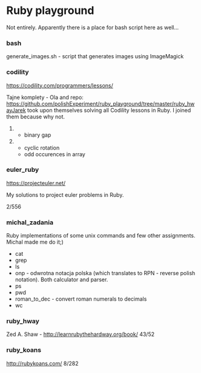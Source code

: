 # Ruby playground

Not entirely. Apparently there is a place for bash script here as well...

### bash

generate_images.sh - script that generates images using ImageMagick

### codility

https://codility.com/programmers/lessons/

Tajne komplety - Ola and repo: https://github.com/polishExperiment/ruby_playground/tree/master/ruby_hwayJarek took upon themselves solving all Codility lessons in Ruby. I joined them because why not.

1. - binary gap
2. - cyclic rotation
   - odd occurences in array   

### euler_ruby

https://projecteuler.net/

My solutions to project euler problems in Ruby.

2/556

### michal_zadania

Ruby implementations of some unix commands and few other assignments. Michal made me do it;)

- cat
- grep
- ls
- onp - odwrotna notacja polska (which translates to RPN - reverse polish notation). Both calculator and parser.
- ps
- pwd
- roman_to_dec - convert roman numerals to decimals
- wc

### ruby_hway

Zed A. Shaw - http://learnrubythehardway.org/book/
43/52

### ruby_koans

http://rubykoans.com/
8/282
